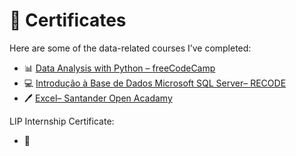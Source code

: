 # 🏅 Certificates

Here are some of the data-related courses I’ve completed:

- 📊 [Data Analysis with Python – freeCodeCamp](https://freecodecamp.org/certification/fcc7bbfba4f-cbae-4df9-8590-691608a5cd82/data-analysis-with-python-v7)
- 💻 [Introdução à Base de Dados Microsoft SQL Server– RECODE](SQL_RECODE.pdf)
- 🖊️ [Excel– Santander Open Acadamy](certificado_excel.pdf)

LIP Internship Certificate:
- 📡 
